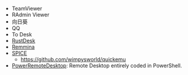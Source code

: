 * TeamViewer
* RAdmin Viewer
* 向日葵
* QQ
* To Desk
* [RustDesk](https://github.com/rustdesk/rustdesk)
* [Remmina](https://github.com/FreeRDP/Remmina)
* [SPICE](https://gitlab.freedesktop.org/spice/spice-gtk)
  - https://github.com/wimpysworld/quickemu
* [PowerRemoteDesktop](https://github.com/DarkCoderSc/PowerRemoteDesktop): Remote Desktop entirely coded in PowerShell.